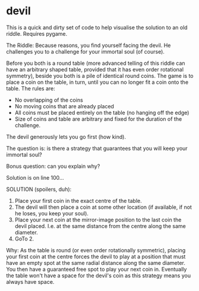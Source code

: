 # devil
This is a quick and dirty set of code to help visualise the solution to an old riddle. Requires pygame.

The Riddle:
Because reasons, you find yourself facing the devil. He challenges you to a challenge for your immortal soul (of course).

Before you both is a round table (more advanced telling of this riddle can have an arbitrary shaped table, provided that it has even order rotational symmetry), beside you both is a pile of identical round coins. The game is to place a coin on the table, in turn, until you can no longer fit a coin onto the table. The rules are:
  - No overlapping of the coins
  - No moving coins that are already placed
  - All coins must be placed entirely on the table (no hanging off the edge)
  - Size of coins and table are arbitrary and fixed for the duration of the challenge.

The devil generously lets you go first (how kind). 

The question is: is there a strategy that guarantees that you will keep your immortal soul?

Bonus question: can you explain why?

Solution is on line 100...
















































































SOLUTION (spoilers, duh):
1. Place your first coin in the exact centre of the table.
2. The devil will then place a coin at some other location (if available, if not he loses, you keep your soul).
3. Place your next coin at the mirror-image position to the last coin the devil placed. I.e. at the same distance from the centre along the same diameter.
4. GoTo 2.

Why:
As the table is round (or even order rotationally symmetric), placing your first coin at the centre forces the devil to play at a position that must have an empty spot at the same radial distance along the same diameter. You then have a guaranteed free spot to play your next coin in. Eventually the table won't have a space for the devil's coin as this strategy means you always have space.

